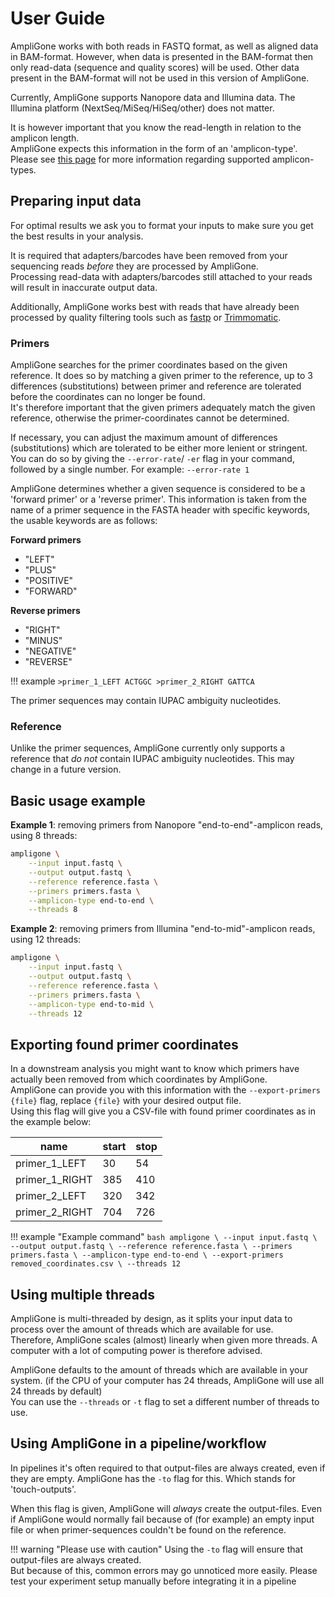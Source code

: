 # User Guide

AmpliGone works with both reads in FASTQ format, as well as aligned data in BAM-format. However, when data is presented in the BAM-format then only read-data (sequence and quality scores) will be used. Other data present in the BAM-format will not be used in this version of AmpliGone.

Currently, AmpliGone supports Nanopore data and Illumina data. The Illumina platform (NextSeq/MiSeq/HiSeq/other) does not matter.

It is however important that you know the read-length in relation to the amplicon length.  
AmpliGone expects this information in the form of an 'amplicon-type'.  
Please see [this page](amplicon-types.md) for more information regarding supported amplicon-types.

## Preparing input data

For optimal results we ask you to format your inputs to make sure you get the best results in your analysis.

It is required that adapters/barcodes have been removed from your sequencing reads *before* they are processed by AmpliGone.  
Processing read-data with adapters/barcodes still attached to your reads will result in inaccurate output data.

Additionally, AmpliGone works best with reads that have already been processed by quality filtering tools such as [fastp](https://github.com/OpenGene/fastp) or [Trimmomatic](https://github.com/usadellab/Trimmomatic).


### Primers

AmpliGone searches for the primer coordinates based on the given reference. It does so by matching a given primer to the reference, up to 3 differences (substitutions) between primer and reference are tolerated before the coordinates can no longer be found.  
It's therefore important that the given primers adequately match the given reference, otherwise the primer-coordinates cannot be determined.

If necessary, you can adjust the maximum amount of differences (substitutions) which are tolerated to be either more lenient or stringent. You can do so by giving the `--error-rate`/ `-er` flag in your command, followed by a single number. For example: `--error-rate 1`  

AmpliGone determines whether a given sequence is considered to be a 'forward primer' or a 'reverse primer'. This information is taken from the name of a primer sequence in the FASTA header with specific keywords, the usable keywords are as follows:

**Forward primers**

* "LEFT"
* "PLUS"
* "POSITIVE"
* "FORWARD"

**Reverse primers**

* "RIGHT"
* "MINUS"
* "NEGATIVE"
* "REVERSE"

!!! example
    ```
    >primer_1_LEFT
    ACTGGC
    >primer_2_RIGHT
    GATTCA
    ```

The primer sequences may contain IUPAC ambiguity nucleotides.

### Reference

Unlike the primer sequences, AmpliGone currently only supports a reference that *do not* contain IUPAC ambiguity nucleotides. This may change in a future version.

## Basic usage example

**Example 1**: removing primers from Nanopore "end-to-end"-amplicon reads, using 8 threads:

```bash
ampligone \
    --input input.fastq \
    --output output.fastq \
    --reference reference.fasta \
    --primers primers.fasta \
    --amplicon-type end-to-end \
    --threads 8
```

**Example 2**: removing primers from Illumina "end-to-mid"-amplicon reads, using 12 threads:

```bash
ampligone \
    --input input.fastq \
    --output output.fastq \
    --reference reference.fasta \
    --primers primers.fasta \
    --amplicon-type end-to-mid \
    --threads 12
```

## Exporting found primer coordinates

In a downstream analysis you might want to know which primers have actually been removed from which coordinates by AmpliGone.  
AmpliGone can provide you with this information with the `--export-primers {file}` flag, replace `{file}` with your desired output file.  
Using this flag will give you a CSV-file with found primer coordinates as in the example below:

| name | start | stop |
| ---- | ---- | ---- |
| primer_1_LEFT | 30 | 54 |
| primer_1_RIGHT | 385 | 410 |
| primer_2_LEFT | 320 | 342 |
| primer_2_RIGHT | 704 | 726 |

!!! example "Example command"
    ```bash
    ampligone \
        --input input.fastq \
        --output output.fastq \
        --reference reference.fasta \
        --primers primers.fasta \
        --amplicon-type end-to-end \
        --export-primers removed_coordinates.csv \
        --threads 12
    ```

## Using multiple threads

AmpliGone is multi-threaded by design, as it splits your input data to process over the amount of threads which are available for use.  
Therefore, AmpliGone scales (almost) linearly when given more threads. A computer with a lot of computing power is therefore advised.

AmpliGone defaults to the amount of threads which are available in your system. (if the CPU of your computer has 24 threads, AmpliGone will use all 24 threads by default)  
You can use the `--threads` or `-t` flag to set a different number of threads to use. 


## Using AmpliGone in a pipeline/workflow

In pipelines it's often required to that output-files are always created, even if they are empty.
AmpliGone has the `-to` flag for this. Which stands for 'touch-outputs'.

When this flag is given, AmpliGone will *always* create the output-files. Even if AmpliGone would normally fail because of (for example) an empty input file or when primer-sequences couldn't be found on the reference.

!!! warning "Please use with caution"
    Using the `-to` flag will ensure that output-files are always created.  
    But because of this, common errors may go unnoticed more easily. Please test your experiment setup manually before integrating it in a pipeline